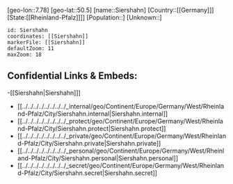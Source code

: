 ﻿---
location: [50.5,7.78]
mapzoom: [7,12] 
mapmarker: city 
type: City
tags:
- geo/City


SpocWebEntityId: 34258
isDeleted: false
confidential: public

---
[geo-lon::7.78]
[geo-lat::50.5]
[name::Siershahn]
[Country::[[Germany]]]
[State:[[Rheinland-Pfalz]]]]
[Population::]
[Unknown::]


```leaflet
id: Siershahn
coordinates: [[Siershahn]]
markerFile: [[Siershahn]]
defaultZoom: 11 
maxZoom: 18
```


## Confidential Links & Embeds: 
-[[Siershahn|Siershahn]]] 
- [[../../../../../../../../_internal/geo/Continent/Europe/Germany/West/Rheinland-Pfalz/City/Siershahn.internal|Siershahn.internal]] 
- [[../../../../../../../../_protect/geo/Continent/Europe/Germany/West/Rheinland-Pfalz/City/Siershahn.protect|Siershahn.protect]] 
- [[../../../../../../../../_private/geo/Continent/Europe/Germany/West/Rheinland-Pfalz/City/Siershahn.private|Siershahn.private]] 
- [[../../../../../../../../_personal/geo/Continent/Europe/Germany/West/Rheinland-Pfalz/City/Siershahn.personal|Siershahn.personal]] 
- [[../../../../../../../../_secret/geo/Continent/Europe/Germany/West/Rheinland-Pfalz/City/Siershahn.secret|Siershahn.secret]] 
